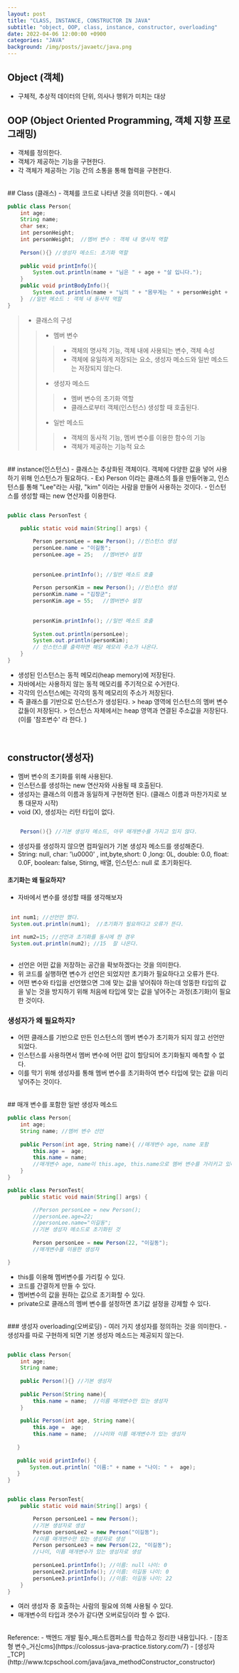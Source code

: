 ```yaml
---
layout: post
title: "CLASS, INSTANCE, CONSTRUCTOR IN JAVA"
subtitle: "object, OOP, class, instance, constructor, overloading"
date: 2022-04-06 12:00:00 +0900
categories: "JAVA"
background: /img/posts/javaetc/java.png
---
```


## Object (객체)
- 구체적, 추상적 데이터의 단위, 의사나 행위가 미치는 대상

## OOP (Object Oriented Programming, 객체 지향 프로그래밍)
- 객체를 정의한다.
- 객체가 제공하는 기능을 구현한다.
- 각 객체가 제공하는 기능 간의 소통을 통해 협력을 구현한다. 

<br>
## Class (클래스)
- 객체를 코드로 나타낸 것을 의미한다. 
- 예시

```java
public class Person{
	int age;
    String name;
    char sex;
    int personHeight;
    int personWeight;  //멤버 변수 : 객체 내 명사적 역할
    
    Person(){} //생성자 메소드: 초기화 역할
    
    public void printInfo(){
    	System.out.println(name + "님은 " + age + "살 입니다.");
    }
    public void printBodyInfo(){
    	System.out.println(name + "님의 " + "몸무게는 " + personWeight + "kg, 키는 " + personHeight + "cm 입니다.");
    }  //일반 메소드 : 객체 내 동사적 역할
}
````

> - 클래스의 구성
> > - 멤버 변수 
> > > - 객체의 명사적 기능, 객체 내에 사용되는 변수, 객체 속성
> > > - 객체에 유일하게 저장되는 요소, 생성자 메소드와 일반 메소드는 저장되지 않는다.
> > - 생성자 메소드
> > > - 멤버 변수의 초기화 역할
> > > - 클래스로부터 객체(인스턴스) 생성할 때 호출된다.
> > - 일반 메소드
> > > - 객체의 동사적 기능, 멤버 변수를 이용한 함수의 기능
> > > - 객체가 제공하는 기능적 요소

<br>
## instance(인스턴스)
- 클래스는 추상화된 객체이다. 객체에 다양한 값을 넣어 사용하기 위해 인스턴스가 필요하다.
- Ex) Person 이라는 클래스의 틀을 만들어놓고, 인스턴스를 통해 "Lee"라는 사람, "kim" 이라는 사람을 만들어 사용하는 것이다. 
- 인스턴스를 생성할 때는 new 연산자를 이용한다. 


```java

public class PersonTest {

	public static void main(String[] args) {
		
		Person personLee = new Person(); //인스턴스 생성
		personLee.name = "이길동";
		personLee.age = 25;   //멤버변수 설정
		
		
		personLee.printInfo(); //일반 메소드 호출
		
		Person personKim = new Person(); //인스턴스 생성
		personKim.name = "김장군";
		personKim.age = 55;   //멤버변수 설정
		
		
		personKim.printInfo(); //일반 메소드 호출
		
		System.out.println(personLee);
		System.out.println(personKim); 
        // 인스턴스를 출력하면 해당 메모리 주소가 나온다.
	}
}

```

- 생성된 인스턴스는 동적 메모리(heap memory)에 저장된다. 
- 자바에서는 사용하지 않는 동적 메모리를 주기적으로 수거한다.
- 각각의 인스턴스에는 각각의 동적 메모리의 주소가 저장된다.
- 즉 클래스를 기반으로 인스턴스가 생성된다. > heap 영역에 인스턴스의 멤버 변수 값들이 저장된다. > 인스턴스 자체에서는 heap 영역과 연결된 주소값을 저장된다. (이를 '참조변수' 라 한다. ) 

<br>

## constructor(생성자)
- 멤버 변수의 초기화를 위해 사용된다.
- 인스턴스를 생성하는 new 연산자와 사용될 때 호출된다. 
- 생성자는 클래스의 이름과 동일하게 구현하면 된다. (클래스 이름과 마찬가지로 보통 대문자 시작)
- void (X), 생성자는 리턴 타입이 없다.

```java

 	Person(){} //기본 생성자 메소드, 아무 매개변수를 가지고 있지 않다.

``` 

- 생성자를 생성하지 않으면 컴파일러가 기본 생성자 메소드를 생성해준다. 
- String: null, char: '\u0000' , int,byte,short: 0 ,long: 0L, double: 0.0, float: 0.0F, boolean: false, Stirng, 배열, 인스턴스: null 로 초기화된다.  

#### 초기화는 왜 필요하지? 
- 자바에서 변수를 생성할 때를 생각해보자

```java
 
 int num1; //선언만 했다. 
 System.out.println(num1);  //초기화가 필요하다고 오류가 뜬다. 
 
 int num2=15; //선언과 초기화를 동시에 한 경우
 System.out.println(num2); //15  잘 나온다.
 
```

- 선언은 어떤 값을 저장하는 공간을 확보하겠다는 것을 의미한다.
- 위 코드를 실행하면 변수가 선언은 되었지만 초기화가 필요하다고 오류가 뜬다. 
- 어떤 변수와 타입을 선언했으면 그에 맞는 값을 넣어줘야 하는데 엉뚱한 타입의 값을 넣는 것을 방지하기 위해 처음에 타입에 맞는 값을 넣어주는 과정(초기화)이 필요한 것이다.

### 생성자가 왜 필요하지?
- 어떤 클래스를 기반으로 만든 인스턴스의 멤버 변수가 초기화가 되지 않고 선언만 되었다.
- 인스턴스를 사용하면서 멤버 변수에 어떤 값이 할당되어 초기화될지 예측할 수 없다. 
- 이를 막기 위해 생성자를 통해 멤버 변수를 초기화하여 변수 타입에 맞는 값을 미리 넣어주는 것이다. 

<br>
## 매개 변수를 포함한 일반 생성자 메소드

```java
public class Person{
	int age;
    String name; //멤버 변수 선언
	
    public Person(int age, String name){ //매개변수 age, name 포함
    	this.age =  age;
        this.name = name; 
        //매개변수 age, name이 this.age, this.name으로 멤버 변수를 가리키고 있다.
    }
}
```

```java
public class PersonTest{
	public static void main(String[] args) {

		//Person personLee = new Person();
        //personLee.age=22;
        //personLee.name="이길동";
		//기본 생성자 메소드로 초기화된 것
        
		Person personLee = new Person(22, "이길동");
        //매개변수를 이용한 생성자

}
```

- this를 이용해 멤버변수를 가리킬 수 있다. 
- 코드를 간결하게 만들 수 있다. 
- 멤버변수의 값을 원하는 값으로 초기화할 수 있다. 
- private으로 클래스의 멤버 변수를 설정하면 초기값 설정을 강제할 수 있다.

<br>
### 생성자 overloading(오버로딩)
- 여러 가지 생성자를 정의하는 것을 의미한다.
- 생성자를 따로 구현하게 되면 기본 생성자 메소드는 제공되지 않는다. 

```java

public class Person{
	int age;
    String name; 
	
    public Person(){} //기본 생성자
    
    public Person(String name){
   		this.name = name;  //이름 매개변수만 있는 생성자
    }
    
    public Person(int age, String name){ 
    	this.age =  age;
        this.name = name;  //나이와 이름 매개변수가 있는 생성자
        
   }
    
   public void printInfo() {
	   System.out.println( "이름:" + name + "나이: " +  age);
   }
}

```

```java

public class PersonTest{
	public static void main(String[] args) {

		Person personLee1 = new Person();
        //기본 생성자로 생성
		Person personLee2 = new Person("이길동");
        //이름 매개변수만 있는 생성자로 생성
		Person personLee3 = new Person(22, "이길동");
        //나이, 이름 매개변수가 있는 생성자로 생성
        
        personLee1.printInfo(); //이름: null 나이: 0
		personLee2.printInfo(); //이름: 이길동 나이: 0
		personLee3.printInfo(); //이름: 이길동 나이: 22
	}
}

```

- 여러 생성자 중 호출하는 사람의 필요에 의해 사용될 수 있다. 
- 매개변수의 타입과 갯수가 같다면 오버로딩이라 할 수 없다. 


<br>
Reference:
- 백엔드 개발 필수_패스트캠퍼스를 학습하고 정리한 내용입니다.   
- [참조형 변수_거신cms](https://colossus-java-practice.tistory.com/7)
- [생성자_TCP](http://www.tcpschool.com/java/java_methodConstructor_constructor)